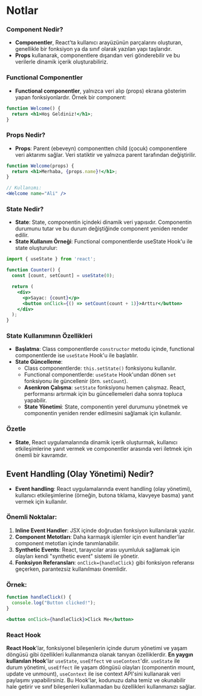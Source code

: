 # Notlar

### Component Nedir?
- **Componentler**, React'ta kullanıcı arayüzünün parçalarını oluşturan, genellikle bir fonksiyon ya da sınıf olarak yazılan yapı taşlarıdır.
- **Props** kullanarak, componentlere dışarıdan veri gönderebilir ve bu verilerle dinamik içerik oluşturabiliriz.

### Functional Componentler
- **Functional componentler**, yalnızca veri alıp (props) ekrana gösterim yapan fonksiyonlardır. Örnek bir component:
```jsx
function Welcome() {
  return <h1>Hoş Geldiniz!</h1>;
}
```

### Props Nedir?
- **Props**: Parent (ebeveyn) componentten child (çocuk) componentlere veri aktarımı sağlar. Veri statiktir ve yalnızca parent tarafından değiştirilir. 
```jsx
function Welcome(props) {
  return <h1>Merhaba, {props.name}!</h1>;
}

// Kullanımı:
<Welcome name="Ali" />
```

### State Nedir?
- **State**: State, componentin içindeki dinamik veri yapısıdır. Componentin durumunu tutar ve bu durum değiştiğinde component yeniden render edilir.
- **State Kullanım Örneği**:
Functional componentlerde useState Hook'u ile state oluşturulur:
```jsx
import { useState } from 'react';

function Counter() {
  const [count, setCount] = useState(0);

  return (
    <div>
      <p>Sayac: {count}</p>
      <button onClick={() => setCount(count + 1)}>Arttır</button>
    </div>
  );
}
```

### State Kullanımının Özellikleri
- **Başlatma**: Class componentlerde `constructor` metodu içinde, functional componentlerde ise `useState` Hook'u ile başlatılır.
- **State Güncelleme**: 
  - Class componentlerde: `this.setState()` fonksiyonu kullanılır.
  - Functional componentlerde: `useState` Hook'undan dönen `set` fonksiyonu ile güncellenir (örn. `setCount`).
  - **Asenkron Çalışma**: `setState` fonksiyonu hemen çalışmaz. React, performansı artırmak için bu güncellemeleri daha sonra topluca yapabilir.
  - **State Yönetimi**: State, componentin yerel durumunu yönetmek ve componentin yeniden render edilmesini sağlamak için kullanılır.

### Özetle
- **State**, React uygulamalarında dinamik içerik oluşturmak, kullanıcı etkileşimlerine yanıt vermek ve componentler arasında veri iletmek için önemli bir kavramdır.

## Event Handling (Olay Yönetimi) Nedir?
- **Event handling**: React uygulamalarında event handling (olay yönetimi), kullanıcı etkileşimlerine (örneğin, butona tıklama, klavyeye basma) yanıt vermek için kullanılır. 

### Önemli Noktalar:
1. **Inline Event Handler**: JSX içinde doğrudan fonksiyon kullanılarak yazılır.
2. **Component Metotları**: Daha karmaşık işlemler için event handler'lar component metotları içinde tanımlanabilir.
3. **Synthetic Events**: React, tarayıcılar arası uyumluluk sağlamak için olayları kendi "synthetic event" sistemi ile yönetir.
4. **Fonksiyon Referansları**: `onClick={handleClick}` gibi fonksiyon referansı geçerken, parantezsiz kullanılması önemlidir.

### Örnek:
```jsx
function handleClick() {
  console.log("Button clicked!");
}

<button onClick={handleClick}>Click Me</button>
```

### React Hook

**React Hook**'lar, fonksiyonel bileşenlerin içinde durum yönetimi ve yaşam döngüsü gibi özellikleri kullanmanıza olanak tanıyan özelliklerdir. **En yaygın kullanılan Hook**'lar `useState`, `useEffect` ve `useContext`'dir. `useState` ile durum yönetimi, `useEffect` ile yaşam döngüsü olayları (componentin mount, update ve unmount), `useContext` ile ise context API'sini kullanarak veri paylaşımı yapabilirsiniz. Bu Hook'lar, kodunuzu daha temiz ve okunabilir hale getirir ve sınıf bileşenleri kullanmadan bu özellikleri kullanmanızı sağlar.

